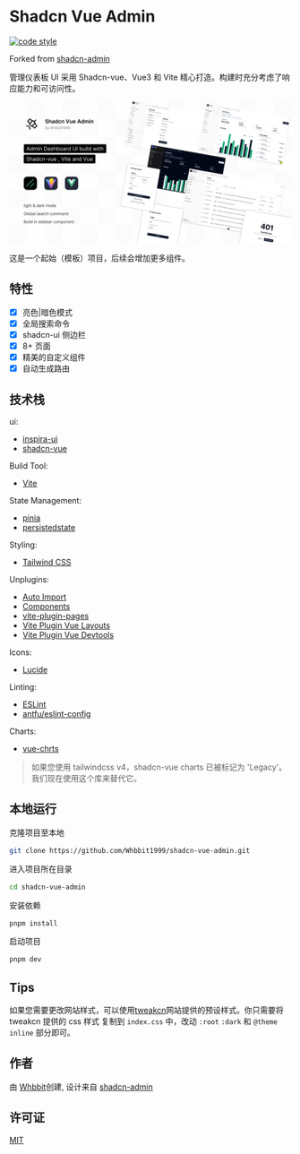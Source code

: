# Shadcn Vue Admin

[![code style](https://antfu.me/badge-code-style.svg)](https://github.com/antfu/eslint-config)

Forked from [shadcn-admin](https://github.com/satnaing/shadcn-admin)

管理仪表板 UI 采用 Shadcn-vue、Vue3 和 Vite 精心打造。构建时充分考虑了响应能力和可访问性。

![cover](public/shadcn-vue-admin.png)

这是一个起始（模板）项目，后续会增加更多组件。

## 特性
- [x] 亮色|暗色模式
- [x] 全局搜索命令
- [x] shadcn-ui 侧边栏
- [x] 8+ 页面
- [x] 精美的自定义组件
- [x] 自动生成路由

## 技术栈
ui:
  - [inspira-ui](https://inspira-ui.com/components/box-reveal)
  - [shadcn-vue](https://www.shadcn-vue.com)

Build Tool:
  - [Vite](https://cn.vitejs.dev/)

State Management:
  - [pinia](https://pinia.vuejs.org/api/pinia/)
  - [persistedstate](https://prazdevs.github.io/pinia-plugin-persistedstate/guide/limitations.html)

Styling:
  - [Tailwind CSS](https://tailwindcss.com/)

Unplugins:
  - [Auto Import](https://github.com/antfu/unplugin-auto-import)
  - [Components](https://github.com/antfu/unplugin-vue-components)
  - [vite-plugin-pages](https://github.com/hannoeru/vite-plugin-pages)
  - [Vite Plugin Vue Layouts](https://github.com/JohnCampionJr/vite-plugin-vue-layouts)
  - [Vite Plugin Vue Devtools](https://github.com/webfansplz/vite-plugin-vue-devtools)

Icons:
  - [Lucide](https://lucide.dev/)

Linting:
  - [ESLint](https://eslint.org/)
  - [antfu/eslint-config](https://github.com/antfu/eslint-config)

Charts:
  - [vue-chrts](https://github.com/dennisadriaans/vue-chrts)
> 如果您使用 tailwindcss v4，shadcn-vue charts 已被标记为 'Legacy'。我们现在使用这个库来替代它。

## 本地运行
克隆项目至本地
```bash
git clone https://github.com/Whbbit1999/shadcn-vue-admin.git
```

进入项目所在目录
```bash
cd shadcn-vue-admin
```

安装依赖
```bash
pnpm install
```

启动项目
```bash
pnpm dev
```

## Tips

如果您需要更改网站样式，可以使用[tweakcn](https://tweakcn.com/editor/theme)网站提供的预设样式。你只需要将 tweakcn 提供的 css 样式 复制到 `index.css` 中，改动 `:root` `:dark` 和 `@theme inline` 部分即可。

## 作者
由 [Whbbit](https://github.com/Whbbit1999)创建, 设计来自 [shadcn-admin](https://github.com/satnaing/shadcn-admin)

## 许可证
[MIT](https://github.com/Whbbit1999/shadcn-vue-admin/blob/main/LICENSE)
